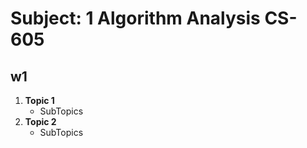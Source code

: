# Subject: 1 Algorithm Analysis CS-605

## w1

1. **Topic 1**
   - SubTopics
2. **Topic 2**
   - SubTopics
